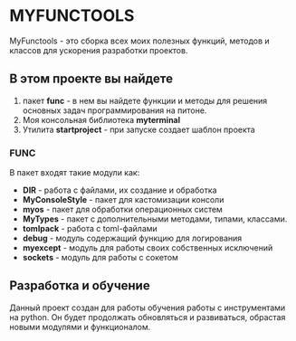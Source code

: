 # MYFUNCTOOLS

MyFunctools - это сборка всех моих полезных функций, методов и классов для ускорения разработки проектов.

## В этом проекте вы найдете

1. пакет **func** - в нем вы найдете функции и методы для решения основных задач программирования на питоне.
2. Моя консольная библиотека **myterminal**
3. Утилита **startproject** - при запуске создает шаблон проекта

### FUNC

В пакет входят такие модули как:

- **DIR** - работа с файлами, их создание и обработка
- **MyConsoleStyle** - пакет для кастомизации консоли
- **myos** - пакет для обработки операционных систем
- **MyTypes** - пакет с дополнительными методами, типами, классами.
- **tomlpack** - работа с toml-файлами
- **debug** - модуль содержащий функцию для логирования
- **myexcept** - модуль для работы своих собственных исключений
- **sockets** - модуль для работы с сокетом

## Разработка и обучение

Данный проект создан для работы обучения работы с инструментами на python. Он будет продолжать обновляться и развиваться, обрастая новыми модулями и функционалом.
